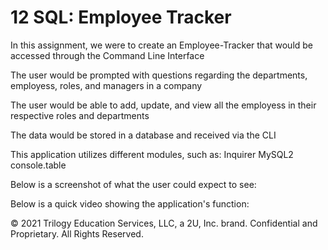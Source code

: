 # 12 SQL: Employee Tracker

In this assignment, we were to create an Employee-Tracker that would be accessed through the Command Line Interface

The user would be prompted with questions regarding the departments, employess, roles, and managers in a company

The user would be able to add, update, and view all the employess in their respective roles and departments

The data would be stored in a database and received via the CLI

This application utilizes different modules, such as:
Inquirer
MySQL2
console.table

Below is a screenshot of what the user could expect to see:



Below is a quick video showing the application's function:



© 2021 Trilogy Education Services, LLC, a 2U, Inc. brand. Confidential and Proprietary. All Rights Reserved.
